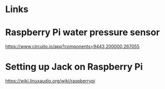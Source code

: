 # Links

# Raspberry Pi water pressure sensor

https://www.circuito.io/app?components=9443,200000,267055

# Setting up Jack on Raspberry Pi

https://wiki.linuxaudio.org/wiki/raspberrypi